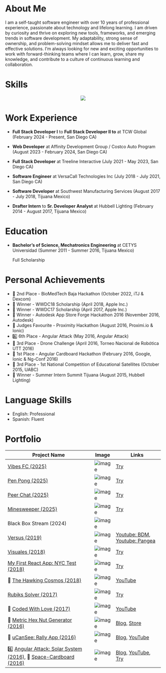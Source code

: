# About Me

I am a self-taught software engineer with over 10 years of professional experience, passionate about technology and lifelong learning. I am driven by curiosity and thrive on exploring new tools, frameworks, and emerging trends in software development. My adaptability, strong sense of ownership, and problem-solving mindset allows me to deliver fast and effective solutions. I’m always looking for new and exciting opportunities to work with forward-thinking teams where I can learn, grow, share my knowledge, and contribute to a culture of continuous learning and collaboration.

# Skills

<p align="center">
  <a href="https://skillicons.dev">
    <img src="https://skillicons.dev/icons?i=angular,apple,arduino,atom,aws,bash,bitbucket,bootstrap,bun,cs,css,cypress,bots,docker,dotnet,dynamodb,electron,elysia,express,firebase,gcp,git,github,githubactions,gitlab,graphql,gulp,heroku,html,java,js,jenkins,jest,jquery,latex,linux,md,materialui,matlab,mongodb,nestjs,nextjs,nginx,nodejs,npm,php,pnpm,postgres,postman,powershell,processing,py,raspberrypi,react,redux,regex,sqlite,supabase,selenium,sequelize,swift,tailwind,threejs,ts,vercel,visualstudio,vite,vscode,windows,yarn" />
  </a>
</p>

# Work Experience

-   **Full Stack Developer I** to **Full Stack Developer II to** at TCW Global (February 2024 - Present, San Diego CA)

-   **Web Developer** at Affinity Development Group / Costco Auto Program (August 2023 - February 2024, San Diego CA)

-   **Full Stack Developer** at Treeline Interactive (July 2021 - May 2023, San Diego CA)

-   **Software Engineer** at VersaCall Technologies Inc (July 2018 - July 2021, San Diego CA)

-   **Software Developer** at Southwest Manufacturing Services (August 2017 - July 2018, Tijuana Mexico)

-   **Drafter Intern** to **Sr. Developer Analyst** at Hubbell Lighting (February 2014 - August 2017, Tijuana Mexico)

# Education

-   **Bachelor’s of Science, Mechatronics Engineering** at CETYS Universidad (Summer 2011 - Summer 2016, Tijuana Mexico)

    Full Scholarship

# Personal Achievements

-   🥈 2nd Place - BioMedTech Baja Hackathon (October 2022, iTJ & Dexcom)
-   🏅 Winner - WWDC18 Scholarship (April 2018, Apple Inc.)
-   🏅 Winner - WWDC17 Scholarship (April 2017, Apple Inc.)
-   🏅 Winner - Autodesk App Store Forge Hackathon 2016 (November 2016, Autodesk)
-   🏅 Judges Favourite - Proximity Hackathon (August 2016, Proximi.io & Ionic)
-   6️⃣ 6th Place - Angular Attack (May 2016, Angular Attack)
-   🥉 3rd Place - Drone Challenge (April 2016, Torneo Nacional de Robótica UTT 2016)
-   🥇 1st Place - Angular Cardboard Hackathon (February 2016, Google, Ionic & Ng-Conf 2016)
-   🥉 3rd Place - 1st National Competition of Educational Satellites (October 2015, UABC)
-   🏅 Winner - Summer Intern Summit Tijuana (August 2015, Hubbell Lighting)

# Language Skills

-   English: Professional
-   Spanish: Fluent

# Portfolio

| Project Name                                                                                                                                                                  | Image                                                                                     | Links                                                                                                                                                                                                 |
| ----------------------------------------------------------------------------------------------------------------------------------------------------------------------------- | ----------------------------------------------------------------------------------------- | ----------------------------------------------------------------------------------------------------------------------------------------------------------------------------------------------------- |
| [Vibes FC (2025)](https://github.com/AlbertSanIza/vibes-fc)                                                                                                                   | ![image](https://github.com/user-attachments/assets/b1f358c6-c5d9-496b-808b-8ada34b69954) | [Try](https://albertsaniza.github.io/vibes-fc)                                                                                                                                                        |
| [Pen Pong (2025)](https://github.com/AlbertSanIza/pen-pong)                                                                                                                   | ![image](https://github.com/user-attachments/assets/6be9396a-d085-4461-aa2d-a3a5c19f55e3) | [Try](https://albertsaniza.github.io/pen-pong)                                                                                                                                                        |
| [Peer Chat (2025)](https://github.com/AlbertSanIza/peer-chat)                                                                                                                 | ![image](https://github.com/user-attachments/assets/12f37da1-0ee4-439e-bf36-f63a0c64a70b) | [Try](https://albertsaniza.github.io/peer-chat)                                                                                                                                                       |
| [Minesweeper (2025)](https://github.com/AlbertSanIza/minesweeper)                                                                                                             | ![image](https://github.com/user-attachments/assets/f3a7b344-2399-4a67-a950-59a1cc29e3e7) | [Try](https://albertsaniza.github.io/minesweeper)                                                                                                                                                     |
| Black Box Stream (2024)                                                                                                                                                       | ![image](https://github.com/user-attachments/assets/8064234e-dbaa-4bc5-b969-853281106e58) |                                                                                                                                                                                                       |
| [Versus (2019)](https://github.com/AlbertSanIza/versus)                                                                                                                       | ![image](https://github.com/user-attachments/assets/15c39bbd-259d-4846-a143-7397de95f6a6) | [Youtube: BDM](https://www.youtube.com/watch?v=-Y79tOk8bKE), [Youtube: Pangea](https://www.youtube.com/watch?v=ZMkYlwz9o8A)                                                                           |
| [Visuales (2018)](https://github.com/AlbertSanIza/visuales)                                                                                                                   | ![image](https://github.com/user-attachments/assets/c2b45517-2eb3-4b7d-aa61-cc28d60474cf) | [Try](https://albertsaniza.github.io/visuales)                                                                                                                                                        |
| [My First React App: NYC Test (2018)](https://github.com/AlbertSanIza/react-nyc-test)                                                                                         | ![image](https://github.com/user-attachments/assets/23a19378-d9d0-46aa-89d2-8bf3fb9b14b8) | [Try](https://albertsaniza.github.io/react-nyc-test)                                                                                                                                                  |
| 🏅 [The Hawking Cosmos (2018)](https://github.com/AlbertSanIza/TheHawkingCosmos)                                                                                              | ![image](https://github.com/user-attachments/assets/0b9c133c-e681-4173-bdce-ba6e7410f449) | [YouTube](https://www.youtube.com/watch?v=7TKopNBXiHk)                                                                                                                                                |
| [Rubiks Solver (2017)](https://github.com/AlbertSanIza/rubiks-solver)                                                                                                         | ![image](https://github.com/user-attachments/assets/47369710-e0d4-42f5-9f22-48ecf93ee031) | [Try](https://albertsaniza.github.io/rubiks-solver)                                                                                                                                                   |
| 🏅 [Coded With Love (2017)](https://github.com/AlbertSanIza/CodedWithLove)                                                                                                    | ![image](https://github.com/user-attachments/assets/c97e280b-7d14-40fd-87ed-3481aeab7cf3) | [YouTube](https://www.youtube.com/watch?v=9rQCCm1T1ZM)                                                                                                                                                |
| 🏅 [Metric Hex Nut Generator (2016)](https://github.com/AlbertSanIza/MetricHexNut)                                                                                            | ![image](https://github.com/user-attachments/assets/ef89e7af-8d2b-445b-948c-1479d419bea2) | [Blog](https://devpost.com/software/metr), [Store](https://apps.autodesk.com/FUSION/en/Detail/Index?id=5177518851821422371&appLang=en&os=Win64)                                                       |
| 🏅 [uCanSee: Rally App (2016)](https://github.com/AlbertSanIza/uCanSee)                                                                                                       | ![image](https://github.com/user-attachments/assets/b0028c5e-dd90-4897-a874-310a421c80be) | [Blog](https://proximi.io/proximity-hackathon-results/), [YouTube](https://www.youtube.com/watch?v=ZWmn-_j0zPs)                                                                                       |
| 6️⃣ [Angular Attack: Solar System (2016)](https://github.com/AlbertSanIza/angularattack2016-fca), 🥇 [Space-Cardboard (2016)](https://github.com/AlbertSanIza/Space-Cardboard) | ![image](https://github.com/user-attachments/assets/72585720-102c-4fea-8eb6-2bebe60d0d50) | [Blog](https://ionic.io/blog/announcing-the-angular-cardboard-hackathon-winners), [YouTube](https://www.youtube.com/watch?v=1SwhDGN-L6k), [Try](https://albertsaniza.github.io/angularattack2016-fca) |
